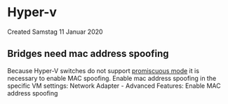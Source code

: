 # Hyper-v
Created Samstag 11 Januar 2020

Bridges need mac address spoofing
---------------------------------
Because Hyper-V switches do not support [promiscuous mode](https://en.wikipedia.org/wiki/Promiscuous_mode) it is necessary to enable MAC spoofing.
Enable mac address spoofing in the specific VM settings:
Network Adapter - Advanced Features: Enable MAC address spoofing

